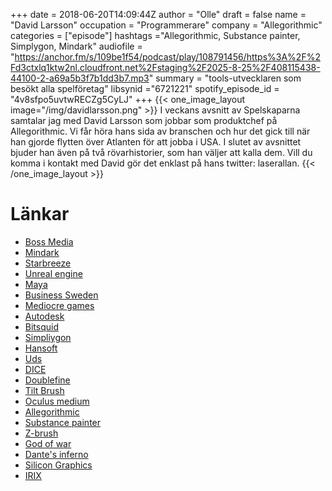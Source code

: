 +++
date = 2018-06-20T14:09:44Z
author = "Olle"
draft = false
name = "David Larsson"
occupation = "Programmerare"
company = "Allegorithmic"
categories = ["episode"]
hashtags ="Allegorithmic, Substance painter, Simplygon, Mindark"
audiofile = "https://anchor.fm/s/109be1f54/podcast/play/108791456/https%3A%2F%2Fd3ctxlq1ktw2nl.cloudfront.net%2Fstaging%2F2025-8-25%2F408115438-44100-2-a69a5b3f7b1dd3b7.mp3"
summary = "tools-utvecklaren som besökt alla spelföretag"
libsynid ="6721221"
spotify_episode_id = "4v8sfpo5uvtwRECZg5CyLJ"
+++
{{< one_image_layout image="/img/davidlarsson.png" >}}
I veckans avsnitt av Spelskaparna samtalar jag med David Larsson som jobbar som produktchef på Allegorithmic. Vi får höra hans sida av branschen och hur det gick till när han gjorde flytten över Atlanten för att jobba i USA. I slutet av avsnittet bjuder han även på två rövarhistorier, som han väljer att kalla dem. Vill du komma i kontakt med David gör det enklast på hans twitter: laserallan.
{{< /one_image_layout >}}
# Länkar
* [Boss Media](https://sv.wikipedia.org/wiki/Boss_Media_AB)
* [Mindark](https://www.mindark.com/)
* [Starbreeze](https://www.starbreeze.com/)
* [Unreal engine](https://www.unrealengine.com/en-US/what-is-unreal-engine-4)
* [Maya](https://www.autodesk.eu/products/maya/overview)
* [Business Sweden](https://www.business-sweden.se/Export/)
* [Mediocre games](http://www.mediocre.se/)
* [Autodesk](https://www.autodesk.eu/)
* [Bitsquid](https://en.wikipedia.org/wiki/Bitsquid)
* [Simpliygon](https://www.simplygon.com/)
* [Hansoft](https://www.perforce.com/products/hansoft)
* [Uds](https://en.wikipedia.org/wiki/Unique_Development_Studios)
* [DICE](http://www.dice.se/)
* [Doublefine](http://www.doublefine.com/)
* [Tilt Brush](https://www.youtube.com/watch?v=TckqNdrdbgk)
* [Oculus medium](https://www.youtube.com/watch?v=Pf8sKAuzR0k)
* [Allegorithmic](https://www.allegorithmic.com/)
* [Substance painter](https://www.allegorithmic.com/products/substance-painter)
* [Z-brush](http://pixologic.com/)
* [God of war](https://www.youtube.com/watch?v=jZkX3LJDeYQ)
* [Dante's inferno](https://www.youtube.com/watch?v=UUOZRRU_Dyg)
* [Silicon Graphics](https://en.wikipedia.org/wiki/Silicon_Graphics)
* [IRIX](https://en.wikipedia.org/wiki/IRIX)
